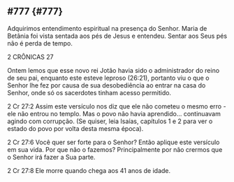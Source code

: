 ## #777 {#777}

Adquirimos entendimento espiritual na presença do Senhor. Maria de Betânia foi vista sentada aos pés de Jesus e entendeu. Sentar aos Seus pés não é perda de tempo.

2 CRÔNICAS 27

Ontem lemos que esse novo rei Jotão havia sido o administrador do reino de seu pai, enquanto este esteve leproso (26:21), portanto viu o que o Senhor lhe fez por causa de sua desobediência ao entrar na casa do Senhor, onde só os sacerdotes tinham acesso permitido.

2 Cr 27:2 Assim este versículo nos diz que ele não cometeu o mesmo erro - ele não entrou no templo. Mas o povo não havia aprendido... continuavam agindo com corrupção. (Se quiser, leia Isaías, capítulos 1 e 2 para ver o estado do povo por volta desta mesma época).

2 Cr 27:6 Você quer ser forte para o Senhor? Então aplique este versículo em sua vida. Por que não o fazemos? Principalmente por não crermos que o Senhor irá fazer a Sua parte.

2 Cr 27:8 Ele morre quando chega aos 41 anos de idade.